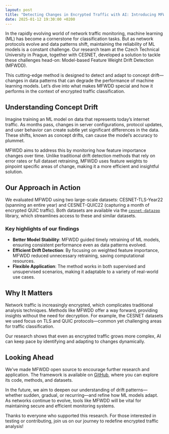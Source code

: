 ```yaml
---
layout: post
title: "Detecting Changes in Encrypted Traffic with AI: Introducing MFWDD"
date: 2025-01-12 19:30:00 +0200
---
```


In the rapidly evolving world of network traffic monitoring, machine learning (ML) has become a cornerstone for classification tasks. But as network protocols evolve and data patterns shift, maintaining the reliability of ML models is a constant challenge. Our research team at the Czech Technical University in Prague, together with CESNET, developed a solution to tackle these challenges head-on: Model-based Feature Weight Drift Detection (MFWDD).

This cutting-edge method is designed to detect and adapt to concept drift—changes in data patterns that can degrade the performance of machine learning models. Let’s dive into what makes MFWDD special and how it performs in the context of encrypted traffic classification.

## Understanding Concept Drift

Imagine training an ML model on data that represents today’s internet traffic. As months pass, changes in server configurations, protocol updates, and user behavior can create subtle yet significant differences in the data. These shifts, known as concept drifts, can cause the model’s accuracy to plummet.

MFWDD aims to address this by monitoring how feature importance changes over time. Unlike traditional drift detection methods that rely on error rates or full dataset retraining, MFWDD uses feature weights to pinpoint specific areas of change, making it a more efficient and insightful solution.

## Our Approach in Action

We evaluated MFWDD using two large-scale datasets: CESNET-TLS-Year22 (spanning an entire year) and CESNET-QUIC22 (capturing a month of encrypted QUIC traffic). Both datasets are available via the [`cesnet-datazoo`](https://github.com/CESNET/cesnet-datazoo) library, which streamlines access to these and similar datasets.

### Key highlights of our findings

- **Better Model Stability**: MFWDD guided timely retraining of ML models, ensuring consistent performance even as data patterns evolved.  
- **Efficient Drift Detection**: By focusing on weighted feature importance, MFWDD reduced unnecessary retraining, saving computational resources.  
- **Flexible Application**: The method works in both supervised and unsupervised scenarios, making it adaptable to a variety of real-world use cases.  

## Why It Matters

Network traffic is increasingly encrypted, which complicates traditional analysis techniques. Methods like MFWDD offer a way forward, providing insights without the need for decryption. For example, the CESNET datasets we used focus on TLS and QUIC protocols—common yet challenging areas for traffic classification.

Our research shows that even as encrypted traffic grows more complex, AI can keep pace by identifying and adapting to changes dynamically.

## Looking Ahead

We’ve made MFWDD open source to encourage further research and application. The framework is available on [GitHub](https://github.com/FETA-Project/MFWDD), where you can explore its code, methods, and datasets.

In the future, we aim to deepen our understanding of drift patterns—whether sudden, gradual, or recurring—and refine how ML models adapt. As networks continue to evolve, tools like MFWDD will be vital for maintaining secure and efficient monitoring systems.

Thanks to everyone who supported this research. For those interested in testing or contributing, join us on our journey to redefine encrypted traffic analysis!
